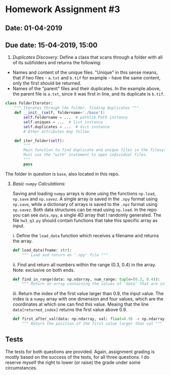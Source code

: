 # Homework Assignment #3

## Date: 01-04-2019

## Due date: 15-04-2019, 15:00

1. _Duplicates Discovery:_
Define a class that scans through a folder with all of its subfolders and returns the following:

* Names and content of the unique files. "Unique" in this sense means, that if two files - `a.txt` and `b.tif` for example -
have the same content, only the first should be returned.
* Names of the "parent" files and their duplicates. In the example above, the parent file
is `a.txt`, since it was first in line, and its duplicate is `b.tif`.

```python
class FolderIterator:
    """ Iterates through the folder, finding duplicates """
    def __init__(self, foldername='./base'):
        self.foldername = ...  # pathlib.Path instance
        self.uniques = ...  # list instance
        self.duplicates = ...  # dict instance
        # Other attributes may follow

    def iter_folder(self):
        """
        Main function to find duplicate and unique files in the filesystem.
        Must use the "with" statement to open individual files.
        """
        pass

```

The folder in question is `base`, also located in this repo.


3. _Basic `numpy` Calculations:_

    Saving and loading `numpy` arrays is done using the functions `np.load`, `np.save` and `np.savez`. A single array is saved in the `.npy` format using `np.save`, while a dictionary of arrays is saved to the `.npz` format using `np.savez`. Both data structures can be read using `np.load`. In the repo you can see `data.npy`, a single 4D array that I randomly generated. The file `hw3_q3.py` should contain functions that take this specific array as input.

    i. Define the `load_data` function which receives a filename and returns the array.

    ```python
    def load_data(fname: str):
        """ Load and return an '.npy' file """
    ```

    ii. Find and return all numbers within the range (0.3, 0.4) in the array. Note: exclusive on both ends.

    ```python
    def find_in_range(data: np.ndarray, num_range: tuple=(0.3, 0.4)):
        """ Return an array containing the values of 'data' that are inside 'num_range' """
    ```

    iii. Return the index of the first value larger than 0.9, the input value. The index is a
    `numpy` array with one dimension and four values, which are the coordinates at which one can find
    this value. Meaing that the line `data[returned_index]` returns the first value above 0.9.

    ```python
    def first_after_val(data: np.ndarray, val: float=0.9) -> np.ndarray:
        """ Return the position of the first value larger than val """
    ```

## Tests

The tests for both questions are provided. Again, assignment grading is mostly based on the success
of the tests, for all three questions. I do reserve myself the right to lower (or raise) the grade under
some circumstances.
